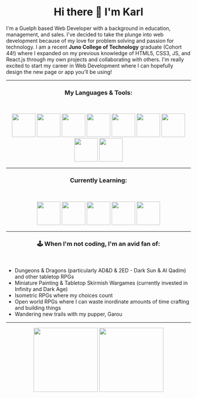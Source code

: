 <h1 align="center">Hi there 👋 I'm Karl</h1>

<p>I'm a Guelph based Web Developer with a background in education, management, and sales. I've decided to take the plunge into web development because of my love for problem solving and passion for technology. I am a recent <strong>Juno College of Technology</strong> graduate (Cohort 44!) where I expanded on my previous knowledge of HTML5, CSS3, JS, and React.js through my own projects and collaborating with others. I'm really excited to start my career in Web Development where I can hopefully design the new page or app you'll be using!</p>

---

<h3 align="center">My Languages & Tools:</h3>
<br/>
<p align="center">
 <img height="64em" src="https://cdn.jsdelivr.net/gh/devicons/devicon/icons/html5/html5-plain-wordmark.svg" />
 <img height="64em" src="https://cdn.jsdelivr.net/gh/devicons/devicon/icons/css3/css3-plain-wordmark.svg" />
 <img height="64em" src="https://cdn.jsdelivr.net/gh/devicons/devicon/icons/javascript/javascript-original.svg" />
 <img height="64em" src="https://cdn.jsdelivr.net/gh/devicons/devicon/icons/sass/sass-original.svg" />
 <img height="64em" src="https://cdn.jsdelivr.net/gh/devicons/devicon/icons/react/react-original-wordmark.svg" />
 <img height="64em" src="https://cdn.jsdelivr.net/gh/devicons/devicon/icons/git/git-plain-wordmark.svg" />
 <img height="64em" src="https://cdn.jsdelivr.net/gh/devicons/devicon/icons/firebase/firebase-plain-wordmark.svg" />
 <img height="64em" src="https://cdn.jsdelivr.net/gh/devicons/devicon/icons/c/c-original.svg" />
 <img height="64em" src="https://cdn.jsdelivr.net/gh/devicons/devicon/icons/bootstrap/bootstrap-plain-wordmark.svg" />
</p>

---

<h3 align="center">Currently Learning:</h3>
<br/>
<p align="center">
 <img height="64em" src="https://cdn.jsdelivr.net/gh/devicons/devicon/icons/mongodb/mongodb-plain-wordmark.svg" />
 <img height="64em" src="https://cdn.jsdelivr.net/gh/devicons/devicon/icons/express/express-original.svg" />
 <img height="64em" src="https://cdn.jsdelivr.net/gh/devicons/devicon/icons/nodejs/nodejs-plain-wordmark.svg" />
 <img height="64em" src="https://cdn.jsdelivr.net/gh/devicons/devicon/icons/nextjs/nextjs-original.svg" />
 <img height="64em" src="https://cdn.jsdelivr.net/gh/devicons/devicon/icons/typescript/typescript-original.svg" />
</p>

---

<h3 align="center">🕹️ When I'm not coding, I'm an avid fan of:</h3>
<br/>
<ul> 
<li>Dungeons & Dragons (particularly AD&D & 2ED - Dark Sun & Al Qadim) and other tabletop RPGs</li>
<li>Miniature Painting & Tabletop Skirmish Wargames (currently invested in Infinity and Dark Age)</li>
<li>Isometric RPGs where my choices count</li>
<li>Open world RPGs where I can waste inordinate amounts of time crafting and building things</li>
<li>Wandering new trails with my pupper, Garou</li>
</ul>

---

<div align="center">
<img height="175em" src="https://github-readme-stats.vercel.app/api/top-langs/?username=klukreativ&show_icons=true&layout=compact&theme=radical&env=PAT_1"/>
<img height="175em" src="https://github-readme-stats.vercel.app/api?username=klukreativ&show_icons=true&layout=compact&theme=radical&env=PAT_1"/>
</div>
